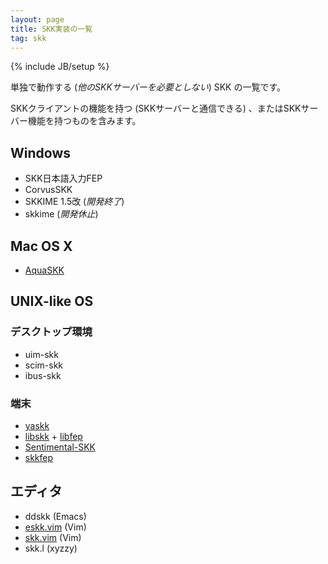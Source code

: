 ```yaml
---
layout: page
title: SKK実装の一覧
tag: skk
---
```

{% include JB/setup %}

単独で動作する (*他のSKKサーバーを必要としない*) SKK の一覧です。

SKKクライアントの機能を持つ (SKKサーバーと通信できる) 、またはSKKサーバー機能を持つものを含みます。

## Windows

 * SKK日本語入力FEP
 * CorvusSKK
 * SKKIME 1.5改 (*開発終了*)
 * skkime (*開発休止*)

## Mac OS X

 * [AquaSKK](http://aquaskk.sourceforge.jp/)

## UNIX-like OS

### デスクトップ環境

 * uim-skk
 * scim-skk
 * ibus-skk

### 端末

 * [yaskk](https://github.com/uobikiemukot/yaskk)
 * [libskk](https://github.com/ueno/libskk) + [libfep](https://github.com/ueno/libfep)
 * [Sentimental-SKK](http://saitoha.github.com/sentimental-skk/)
 * [skkfep](http://aitoweb.world.coocan.jp/soft.html)

## エディタ

 * ddskk (Emacs)
 * [eskk.vim](https://github.com/tyru/eskk.vim) (Vim)
 * [skk.vim](https://github.com/tyru/skk.vim) (Vim)
 * skk.l (xyzzy)

